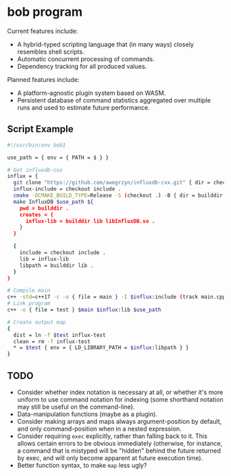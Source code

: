 # bob program

Current features include:

* A hybrid-typed scripting language that (in many ways) closely resembles 
shell scripts.
* Automatic concurrent processing of commands.
* Dependency tracking for all produced values.

Planned features include:
* A platform-agnostic plugin system based on WASM.
* Persistent database of command statistics aggregated over multiple runs and
used to estimate future performance.

## Script Example

```sh
#!/usr/bin/env bob1

use_path = { env = { PATH = $ } }

# Get influxdb-cxx
influx = {
  git clone "https://github.com/awegrzyn/influxdb-cxx.git" { dir = checkout }
  influx-include = checkout include .
  cmake -DCMAKE_BUILD_TYPE=Release -S (checkout .) -B { dir = builddir } $use_path
  make InfluxDB $use_path ${
    pwd = builddir .
    creates = {
      influx-lib = builddir lib libInfluxDB.so .
    }
  }

  {
    include = checkout include .
    lib = influx-lib
    libpath = builddir lib .
  }
}

# Compile main
c++ -std=c++17 -c -o { file = main } -I $influx:include (track main.cpp)
# Link program
c++ -o { file = test } $main $influx:lib $use_path

# Create output map
{
  dist = ln -f $test influx-test
  clean = rm -f influx-test
  * = $test { env = { LD_LIBRARY_PATH = $influx:libpath } }
}
```

## TODO
* Consider whether index notation is necessary at all, or whether it's more
  uniform to use command notation for indexing (some shorthand notation may
  still be useful on the command-line).
* Data-manipulation functions (maybe as a plugin).
* Consider making arrays and maps always argument-position by default, and only
  command-position when in a nested expression.
* Consider requiring `exec` explicitly, rather than falling back to it. This
  allows certain errors to be obvious immediately (otherwise, for instance, a
  command that is mistyped will be "hidden" behind the future returned by exec,
  and will only become apparent at future execution time).
* Better function syntax, to make `map` less ugly?
